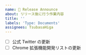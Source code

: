 ```yaml
---
name: 🚀 Release Announce
about: リリース後に行う作業内容
title: ''
labels: 'Type: Documents'
assignees: TsubasaHiga
---
```


- [ ] 公式 Twitter の更新
- [ ] Chrome 拡張機能開発リストの更新
